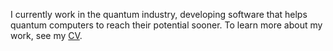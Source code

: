 I currently work in the quantum industry, developing software that helps
quantum computers to reach their potential sooner. To learn more about my
work, see my [CV](/cv/).
